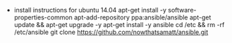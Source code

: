 * install instructions for ubuntu 14.04
    apt-get install -y software-properties-common
    apt-add-repository ppa:ansible/ansible
    apt-get update && apt-get upgrade -y
    apt-get install -y ansible
    cd /etc && rm -rf /etc/ansible 
    git clone https://github.com/nowthatsamatt/ansible.git
